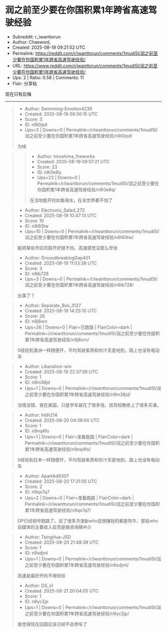 # 润之前至少要在你国积累1年跨省高速驾驶经验

- Subreddit: r_iwanttorun
- Author: ChaewonL
- Created: 2025-08-19 09:21:52 UTC
- Permalink: https://reddit.com/r/iwanttorun/comments/1mudi5l/润之前至少要在你国积累1年跨省高速驾驶经验/
- URL: https://www.reddit.com/r/iwanttorun/comments/1mudi5l/润之前至少要在你国积累1年跨省高速驾驶经验/
- Ups: 2 | Ratio: 0.58 | Comments: 11
- Flair: 分享帖


现在只有后悔


---

> - Author: Swimming-Emotion4239
> - Created: 2025-08-19 09:30:15 UTC
> - Score: 3
> - ID: n9i0ipd
> - Ups=3 | Downs=0 | Permalink=/r/iwanttorun/comments/1mudi5l/润之前至少要在你国积累1年跨省高速驾驶经验/n9i0ipd/
>
> 为啥

>> - Author: hiroshima_fireworks
>> - Created: 2025-08-19 09:57:21 UTC
>> - Score: 23
>> - ID: n9i3e8q
>> - Ups=23 | Downs=0 | Permalink=/r/iwanttorun/comments/1mudi5l/润之前至少要在你国积累1年跨省高速驾驶经验/n9i3e8q/
>>
>> 在洼地能开的如鱼得水，在全世界都不怕了

> - Author: Electronic_Salad_272
> - Created: 2025-08-19 10:47:13 UTC
> - Score: 10
> - ID: n9i93tw
> - Ups=10 | Downs=0 | Permalink=/r/iwanttorun/comments/1mudi5l/润之前至少要在你国积累1年跨省高速驾驶经验/n9i93tw/
>
> 能把某些市区的路开好就不怕，高速感觉没那么夸张

> - Author: GroundbreakingGap401
> - Created: 2025-08-19 11:03:38 UTC
> - Score: 3
> - ID: n9ib728
> - Ups=3 | Downs=0 | Permalink=/r/iwanttorun/comments/1mudi5l/润之前至少要在你国积累1年跨省高速驾驶经验/n9ib728/
>
> 出事了？

> - Author: Separate_Box_3127
> - Created: 2025-08-19 14:25:10 UTC
> - Score: 26
> - ID: n9j8xrn
> - Ups=26 | Downs=0 | Flair=已跑路 | FlairColor=dark | Permalink=/r/iwanttorun/comments/1mudi5l/润之前至少要在你国积累1年跨省高速驾驶经验/n9j8xrn/
>
> 0经验到澳洲一样随便开，平均驾驶素质和你汁天差地别，路上也没有电动车

> - Author: Liberalism-win
> - Created: 2025-08-19 22:37:56 UTC
> - Score: 1
> - ID: n9m38jd
> - Ups=1 | Downs=0 | Permalink=/r/iwanttorun/comments/1mudi5l/润之前至少要在你国积累1年跨省高速驾驶经验/n9m38jd/
>
> 没错没错，我在美国，只是学车就花了很多钱，找驾校教练上了很多天课。

> - Author: hldh214
> - Created: 2025-08-20 04:38:00 UTC
> - Score: 1
> - ID: n9nq4fo
> - Ups=1 | Downs=0 | Flair=准备跑路 | FlairColor=dark | Permalink=/r/iwanttorun/comments/1mudi5l/润之前至少要在你国积累1年跨省高速驾驶经验/n9nq4fo/
>
> 0经验到日本一样随便开，平均驾驶素质和你汁天差地别，路上也没有电动车

> - Author: ApartAd9307
> - Created: 2025-08-20 17:31:05 UTC
> - Score: 2
> - ID: n9qx7q7
> - Ups=2 | Downs=0 | Flair=准备跑路 | FlairColor=dark | Permalink=/r/iwanttorun/comments/1mudi5l/润之前至少要在你国积累1年跨省高速驾驶经验/n9qx7q7/
>
> OP已经销号跑路了。说了很多次澳新whv说很赚钱的都是吹牛，那些whv自媒体的主要收入反而是做咨询搞中介

> - Author: TsingHua-JSD
> - Created: 2025-08-20 21:48:39 UTC
> - Score: 1
> - ID: n9sdjml
> - Ups=1 | Downs=0 | Permalink=/r/iwanttorun/comments/1mudi5l/润之前至少要在你国积累1年跨省高速驾驶经验/n9sdjml/
>
> 高速是最好开的不用经验

> - Author: DS_irl
> - Created: 2025-08-21 20:04:05 UTC
> - Score: 1
> - ID: n9yc2jp
> - Ups=1 | Downs=0 | Permalink=/r/iwanttorun/comments/1mudi5l/润之前至少要在你国积累1年跨省高速驾驶经验/n9yc2jp/
>
> 我觉得现在回国应该已经不会停车了
